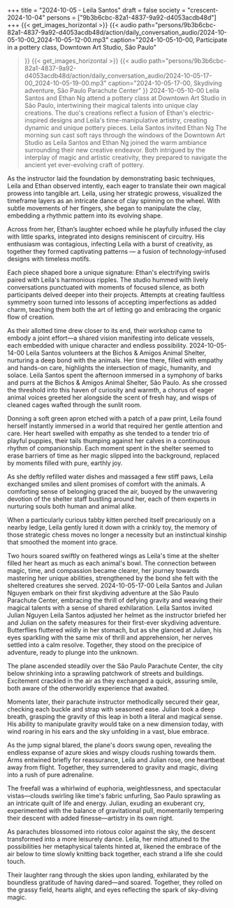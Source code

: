 +++
title = "2024-10-05 - Leila Santos"
draft = false
society = "crescent-2024-10-04"
persons = ["9b3b6cbc-82a1-4837-9a92-d4053acdb48d"]
+++
{{< get_images_horizontal >}}
{{< audio
    path="persons/9b3b6cbc-82a1-4837-9a92-d4053acdb48d/action/daily_conversation_audio/2024-10-05-10-00_2024-10-05-12-00.mp3" 
    caption="2024-10-05-10-00, Participate in a pottery class, Downtown Art Studio, São Paulo"
>}}
{{< get_images_horizontal >}}
{{< audio
    path="persons/9b3b6cbc-82a1-4837-9a92-d4053acdb48d/action/daily_conversation_audio/2024-10-05-17-00_2024-10-05-19-00.mp3" 
    caption="2024-10-05-17-00, Skydiving adventure, São Paulo Parachute Center"
>}}
2024-10-05-10-00
Leila Santos and Ethan Ng attend a pottery class at Downtown Art Studio in São Paulo, intertwining their magical talents into unique clay creations. The duo's creations reflect a fusion of Ethan's electric-inspired designs and Leila's time-manipulative artistry, creating dynamic and unique pottery pieces.
Leila Santos invited Ethan Ng
The morning sun cast soft rays through the windows of the Downtown Art Studio as Leila Santos and Ethan Ng joined the warm ambiance surrounding their new creative endeavor. Both intrigued by the interplay of magic and artistic creativity, they prepared to navigate the ancient yet ever-evolving craft of pottery.

As the instructor laid the foundation by demonstrating basic techniques, Leila and Ethan observed intently, each eager to translate their own magical prowess into tangible art. Leila, using her strategic prowess, visualized the timeframe layers as an intricate dance of clay spinning on the wheel. With subtle movements of her fingers, she began to manipulate the clay, embedding a rhythmic pattern into its evolving shape. 

Across from her, Ethan’s laughter echoed while he playfully infused the clay with little sparks, integrated into designs reminiscent of circuitry. His enthusiasm was contagious, infecting Leila with a burst of creativity, as together they formed captivating patterns — a fusion of technology-infused designs with timeless motifs.

Each piece shaped bore a unique signature: Ethan's electrifying swirls paired with Leila's harmonious ripples. The studio hummed with lively conversations punctuated with moments of focused silence, as both participants delved deeper into their projects. Attempts at creating faultless symmetry soon turned into lessons of accepting imperfections as added charm, teaching them both the art of letting go and embracing the organic flow of creation.

As their allotted time drew closer to its end, their workshop came to embody a joint effort—a shared vision manifesting into delicate vessels, each embedded with unique character and endless possibility.
2024-10-05-14-00
Leila Santos volunteers at the Bichos & Amigos Animal Shelter, nurturing a deep bond with the animals. Her time there, filled with empathy and hands-on care, highlights the intersection of magic, humanity, and solace.
Leila Santos spent the afternoon immersed in a symphony of barks and purrs at the Bichos & Amigos Animal Shelter, São Paulo. As she crossed the threshold into this haven of curiosity and warmth, a chorus of eager animal voices greeted her alongside the scent of fresh hay, and wisps of cleaned cages wafted through the sunlit room. 

Donning a soft green apron etched with a patch of a paw print, Leila found herself instantly immersed in a world that required her gentle attention and care. Her heart swelled with empathy as she tended to a tender trio of playful puppies, their tails thumping against her calves in a continuous rhythm of companionship. Each moment spent in the shelter seemed to erase barriers of time as her magic slipped into the background, replaced by moments filled with pure, earthly joy.

As she deftly refilled water dishes and massaged a few stiff paws, Leila exchanged smiles and silent promises of comfort with the animals. A comforting sense of belonging graced the air, buoyed by the unwavering devotion of the shelter staff bustling around her, each of them experts in nurturing souls both human and animal alike.

When a particularly curious tabby kitten perched itself precariously on a nearby ledge, Leila gently lured it down with a crinkly toy, the memory of those strategic chess moves no longer a necessity but an instinctual kinship that smoothed the moment into grace.

Two hours soared swiftly on feathered wings as Leila's time at the shelter filled her heart as much as each animal's bowl. The connection between magic, time, and compassion became clearer, her journey towards mastering her unique abilities, strengthened by the bond she felt with the sheltered creatures she served.
2024-10-05-17-00
Leila Santos and Julian Nguyen embark on their first skydiving adventure at the São Paulo Parachute Center, embracing the thrill of defying gravity and weaving their magical talents with a sense of shared exhilaration.
Leila Santos invited Julian Nguyen
Leila Santos adjusted her helmet as the instructor briefed her and Julian on the safety measures for their first-ever skydiving adventure. Butterflies fluttered wildly in her stomach, but as she glanced at Julian, his eyes sparkling with the same mix of thrill and apprehension, her nerves settled into a calm resolve. Together, they stood on the precipice of adventure, ready to plunge into the unknown.

The plane ascended steadily over the São Paulo Parachute Center, the city below shrinking into a sprawling patchwork of streets and buildings. Excitement crackled in the air as they exchanged a quick, assuring smile, both aware of the otherworldly experience that awaited.

Moments later, their parachute instructor methodically secured their gear, checking each buckle and strap with seasoned ease. Julian took a deep breath, grasping the gravity of this leap in both a literal and magical sense. His ability to manipulate gravity would take on a new dimension today, with wind roaring in his ears and the sky unfolding in a vast, blue embrace.

As the jump signal blared, the plane's doors swung open, revealing the endless expanse of azure skies and wispy clouds rushing towards them. Arms entwined briefly for reassurance, Leila and Julian rose, one heartbeat away from flight. Together, they surrendered to gravity and magic, diving into a rush of pure adrenaline.

The freefall was a whirlwind of euphoria, weightlessness, and spectacular vistas—clouds swirling like time's fabric unfurling, Sao Paulo sprawling as an intricate quilt of life and energy. Julian, exuding an exuberant cry, experimented with the balance of gravitational pull, momentarily tempering their descent with added finesse—artistry in its own right.

As parachutes blossomed into riotous color against the sky, the descent transformed into a more leisurely dance. Leila, her mind attuned to the possibilities her metaphysical talents hinted at, likened the embrace of the air below to time slowly knitting back together, each strand a life she could touch.

Their laughter rang through the skies upon landing, exhilarated by the boundless gratitude of having dared—and soared. Together, they rolled on the grassy field, hearts alight, and eyes reflecting the spark of sky-diving magic.
